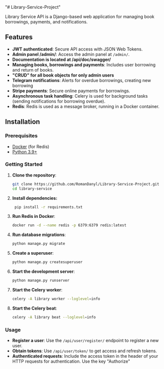 "# Library-Service-Project"

Library Service API is a Django-based web application for managing book borrowings, payments, and notifications. 
## Features

- **JWT authenticated**: Secure API access with JSON Web Tokens.
- **Admin panel /admin/**: Access the admin panel at `/admin/`.
- **Documentation is located at /api/doc/swagger/**
- **Managing books, borrowings and payments**: Includes user borrowing and return of books.
- **"CRUD" for all book objects for only admin users**
- **Telegram notifications**: Alerts for overdue borrowings, creating new borrowing
- **Stripe payments**: Secure online payments for borrowings.
- **Asynchronous task handling**: Celery is used for background tasks (sending notifications for borrowing overdue).
- **Redis**: Redis is used as a message broker, running in a Docker container.

## Installation

### Prerequisites

- [Docker](https://docs.docker.com/get-docker/) (for Redis)
- [Python 3.9+](https://www.python.org/downloads/)

### Getting Started

1. **Clone the repository**:

   ```bash
   git clone https://github.com/RomanDanyl/Library-Service-Project.git
   cd library-service

2. **Install dependencies:**
   ```bash
    pip install -r requirements.txt
    ```

3. **Run Redis in Docker**:

    ```bash
    docker run -d --name redis -p 6379:6379 redis:latest
    ```

4. **Run database migrations**:

    ```bash
    python manage.py migrate
    ```

5. **Create a superuser**:

    ```bash
    python manage.py createsuperuser
   ```
 
6. **Start the development server**:

    ```bash
    python manage.py runserver
    ```  

7. **Start the Celery worker**:

    ```bash
    celery -A library worker --loglevel=info
    ```

8. **Start the Celery beat**:

    ```bash
    celery -A library beat --loglevel=info
    ```
### Usage

- **Register a user**: Use the `/api/user/register/` endpoint to register a new user.
- **Obtain tokens**: Use `/api/user/token/` to get access and refresh tokens.
- **Authenticated requests**: Include the access token in the header of your HTTP requests for authentication. Use the key "Authorize"
